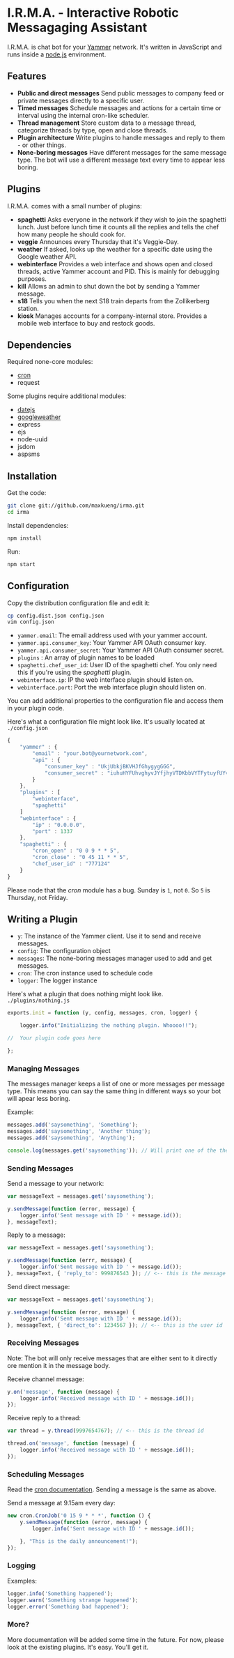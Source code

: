 I.R.M.A. - Interactive Robotic Messagaging Assistant
====================================================

I.R.M.A. is chat bot for your [Yammer][yammer] network. It's written in
JavaScript and runs inside a [node.js][node] environment.

Features
--------

 - **Public and direct messages**
   Send public messages to company feed or private messages directly to
   a specific user.
 - **Timed messages**
   Schedule messages and actions for a certain time or interval using
   the internal cron-like scheduler.
 - **Thread management**
   Store custom data to a message thread, categorize threads by type,
   open and close threads.
 - **Plugin architecture**
   Write plugins to handle messages and reply to them - or other things.
 - **None-boring messages**
   Have different messages for the same message type. The bot will use a
   different message text every time to appear less boring.

Plugins
-------

I.R.M.A. comes with a small number of plugins:

 - **spaghetti**
   Asks everyone in the network if they wish to join the spaghetti lunch. Just
   before lunch time it counts all the replies and tells the chef how many
   people he should cook for.
 - **veggie** 
   Announces every Thursday that it's Veggie-Day.
 - **weather** 
   If asked, looks up the weather for a specific date using the Google weather
   API.
 - **webinterface**
   Provides a web interface and shows open and closed threads, active Yammer
   account and PID. This is mainly for debugging purposes.
 - **kill** 
   Allows an admin to shut down the bot by sending a Yammer message.
 - **s18**
   Tells you when the next S18 train departs from the Zollikerberg station.
 - **kiosk**
   Manages accounts for a company-internal store. Provides a mobile web
   interface to buy and restock goods.
   

Dependencies
------------

Required none-core modules:

 - [cron][cron]
 - request

Some plugins require additional modules: 

 - [datejs][datejs]
 - [googleweather][googleweather]
 - express
 - ejs
 - node-uuid
 - jsdom
 - aspsms

Installation
------------

Get the code:

```sh
git clone git://github.com/maxkueng/irma.git
cd irma
```

Install dependencies:

```sh
npm install
```

Run:

```sh
npm start
```

Configuration
-------------

Copy the distribution configuration file and edit it:

```sh
cp config.dist.json config.json
vim config.json
```

 - `yammer.email`: The email address used with your yammer account.
 - `yammer.api.consumer_key`: Your Yammer API OAuth consumer key.
 - `yammer.api.consumer_secret`: Your Yammer API OAuth consumer secret.
 - `plugins` : An array of plugin names to be loaded
 - `spaghetti.chef_user_id`: User ID of the spaghetti chef. You only need this
   if you're using the _spaghetti_ plugin.
 - `webinterface.ip`: IP the web interface plugin should listen on.
 - `webinterface.port`: Port the web interface plugin should listen on.

You can add additional properties to the configuration file and access them in
your plugin code.

Here's what a configuration file might look like. It's usually located at
`./config.json`

```javascript
{
	"yammer" : {
		"email" : "your.bot@yournetwork.com", 
		"api" : {
			"consumer_key" : "UkjUbkjBKVHJfGhygygGGG", 
			"consumer_secret" : "iuhuHYFUhvghyvJYfjhyVTDKbbVYTFytuyfUYvvVVVy"
		}
	}, 
	"plugins" : [
		"webinterface", 
		"spaghetti"
	]
	"webinterface" : {
		"ip" : "0.0.0.0", 
		"port" : 1337
	}, 
	"spaghetti" : {
		"cron_open" : "0 0 9 * * 5", 
		"cron_close" : "0 45 11 * * 5", 
		"chef_user_id" : "777124"
	}
}
```

Please node that the _cron_ module has a bug. Sunday is `1`, not `0`. So `5` is Thursday, not Friday.

Writing a Plugin
----------------

 - `y`: The instance of the Yammer client. Use it to send and receive messages.
 - `config`: The configuration object
 - `messages`: The none-boring messages manager used to add and get messages.
 - `cron`: The cron instance used to schedule code
 - `logger`: The logger instance

Here's what a plugin that does nothing might look like. `./plugins/nothing.js`

```javascript
exports.init = function (y, config, messages, cron, logger) {

	logger.info("Initializing the nothing plugin. Whoooo!!");

//	Your plugin code goes here

};
```

### Managing Messages

The messages manager keeps a list of one or more messages per message type. This
means you can say the same thing in different ways so your bot will apear less
boring.

Example:

```javascript
messages.add('saysomething', 'Something');
messages.add('saysomething', 'Another thing');
messages.add('saysomething', 'Anything');

console.log(messages.get('saysomething')); // Will print one of the the above.
```

### Sending Messages

Send a message to your network:

```javascript
var messageText = messages.get('saysomething');

y.sendMessage(function (error, message) {
	logger.info('Sent message with ID ' + message.id());
}, messageText);
```
Reply to a message:

```javascript
var messageText = messages.get('saysomething');

y.sendMessage(function (errr, message) {
	logger.info('Sent message with ID ' + message.id());
}, messageText, { 'reply_to': 999876543 }); // <-- this is the message id
```

Send direct message:

```javascript
var messageText = messages.get('saysomething');

y.sendMessage(function (error, message) {
	logger.info('Sent message with ID ' + message.id());
}, messageText, { 'direct_to': 1234567 }); // <-- this is the user id
```

### Receiving Messages

Note: The bot will only receive messages that are either sent to it directly ore
mention it in the message body.

Receive channel message:

```javascript
y.on('message', function (message) {
	logger.info('Received message with ID ' + message.id());
});
```

Receive reply to a thread:

```javascript
var thread = y.thread(9997654767); // <-- this is the thread id

thread.on('message', function (message) {
	logger.info('Received message with ID ' + message.id());
});
```

### Scheduling Messages

Read the [cron documentation][crondoc]. Sending a message is the same as above.

Send a message at 9.15am every day:

```javascript
new cron.CronJob('0 15 9 * * *', function () {
	y.sendMessage(function (error, message) {
		logger.info('Sent message with ID ' + message.id());

	}, "This is the daily announcement!");
});
```

### Logging

Examples:

```javascript
logger.info('Something happened');
logger.warn('Something strange happened');
logger.error('Something bad happened');
```


### More?

More documentation will be added some time in the future. For now, please look
at the existing plugins. It's easy. You'll get it.

[node]: http://nodejs.org/
[yammer]: https://www.yammer.com/
[datejs]: http://www.datejs.com/
[cron]: https://github.com/ncb000gt/node-cron
[crondoc]: https://github.com/ncb000gt/node-cron#readme
[googleweather]: https://github.com/maxkueng/node-googleweather
